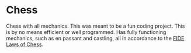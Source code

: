 # Chess
Chess with all mechanics. 
This was meant to be a fun coding project. This is by no means efficient or well programmed. 
Has fully functioning mechanics, such as en passant and castling, all in accordance to the [FIDE Laws of Chess](https://www.fide.com/FIDE/handbook/LawsOfChess.pdf). 
